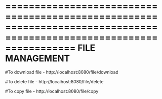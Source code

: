 ====================================================================================================================
                                               FILE MANAGEMENT
====================================================================================================================

#To download file - 
		http://localhost:8080/file/download
		
#To delete file -
		http://localhost:8080/file/delete

#To copy file -
		http://localhost:8080/file/copy
		